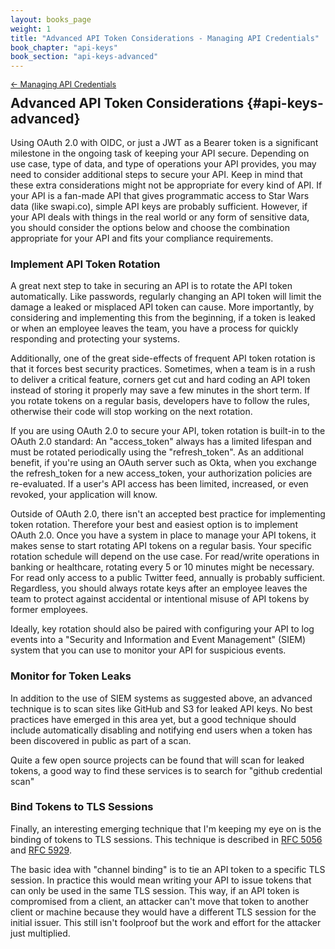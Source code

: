 ```yaml
---
layout: books_page
weight: 1
title: "Advanced API Token Considerations - Managing API Credentials"
book_chapter: "api-keys"
book_section: "api-keys-advanced"
---
```


<div style="font-size: 0.9em; margin-bottom: -20px;"><a href="/books/api-security/api-keys/">&larr; Managing API Credentials</a></div>

## Advanced API Token Considerations {#api-keys-advanced}
Using OAuth 2.0 with OIDC, or just a JWT as a Bearer token is a significant milestone in the ongoing task of keeping your API secure. Depending on use case, type of data, and type of operations your API provides, you may need to consider additional steps to secure your API. Keep in mind that these extra considerations might not be appropriate for every kind of API. If your API is a fan-made API that gives programmatic access to Star Wars data (like swapi.co), simple API keys are probably sufficient. However, if your API deals with things in the real world or any form of sensitive data, you should consider the options below and choose the combination appropriate for your API and fits your compliance requirements.

### Implement API Token Rotation
A great next step to take in securing an API is to rotate the API token automatically. Like passwords, regularly changing an API token will limit the damage a leaked or misplaced API token can cause. More importantly, by considering and implementing this from the beginning, if a token is leaked or when an employee leaves the team, you have a process for quickly responding and protecting your systems.

Additionally, one of the great side-effects of frequent API token rotation is that it forces best security practices. Sometimes, when a team is in a rush to deliver a critical feature, corners get cut and hard coding an API token instead of storing it properly may save a few minutes in the short term. If you rotate tokens on a regular basis, developers have to follow the rules, otherwise their code will stop working on the next rotation.

If you are using OAuth 2.0 to secure your API, token rotation is built-in to the OAuth 2.0 standard: An "access_token" always has a limited lifespan and must be rotated periodically using the "refresh_token". As an additional benefit, if you're using an OAuth server such as Okta, when you exchange the refresh_token for a new access_token, your authorization policies are re-evaluated. If a user's API access has been limited, increased, or even revoked, your application will know.

Outside of OAuth 2.0, there isn't an accepted best practice for implementing token rotation. Therefore your best and easiest option is to implement OAuth 2.0. Once you have a system in place to manage your API tokens, it makes sense to start rotating API tokens on a regular basis. Your specific rotation schedule will depend on the use case. For read/write operations in banking or healthcare, rotating every 5 or 10 minutes might be necessary. For read only access to a public Twitter feed, annually is probably sufficient.  Regardless, you should always rotate keys after an employee leaves the team to protect against accidental or intentional misuse of API tokens by former employees.

Ideally, key rotation should also be paired with configuring your API to log events into a "Security and Information and Event Management" (SIEM) system that you can use to monitor your API for suspicious events.

### Monitor for Token Leaks
In addition to the use of SIEM systems as suggested above, an advanced technique is to scan sites like GitHub and S3 for leaked API keys. No best practices have emerged in this area yet, but a good technique should include automatically disabling and notifying end users when a token has been discovered in public as part of a scan.

Quite a few open source projects can be found that will scan for leaked tokens, a good way to find these services is to search for "github credential scan"

### Bind Tokens to TLS Sessions
Finally, an interesting emerging technique that I'm keeping my eye on is the binding of tokens to TLS sessions. This technique is described in [RFC 5056](https://tools.ietf.org/html/rfc5056) and [RFC 5929](https://tools.ietf.org/html/rfc5929).

The basic idea with "channel binding" is to tie an API token to a specific TLS session. In practice this would mean writing your API to issue tokens that can only be used in the same TLS session. This way, if an API token is compromised from a client, an attacker can't move that token to another client or machine because they would have a different TLS session for the initial issuer. This still isn't foolproof but the work and effort for the attacker just multiplied.

<div class="break-before"></div>
